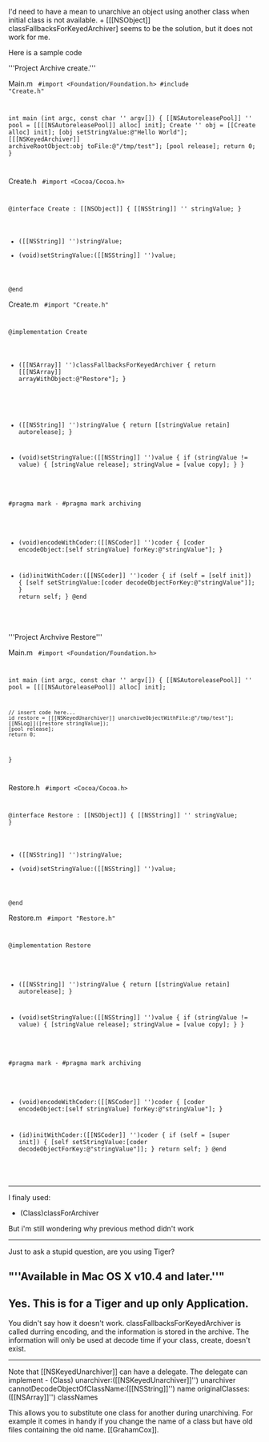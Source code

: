 


I'd need to have a mean to unarchive an object using another class when initial class is not available. + [[[NSObject]] classFallbacksForKeyedArchiver] seems to be the solution, but it does not work for me.

Here is a sample code

'''Project Archive create.'''

Main.m
<code>
#import <Foundation/Foundation.h>
#include "Create.h"

int main (int argc, const char '' argv[]) {
    [[NSAutoreleasePool]] '' pool = [[[[NSAutoreleasePool]] alloc] init];
	Create '' obj = [[Create alloc] init];
	[obj setStringValue:@"Hello World"];
    [[[NSKeyedArchiver]] archiveRootObject:obj toFile:@"/tmp/test"];
    [pool release];
    return 0;
}

</code>

Create.h
<code>
#import <Cocoa/Cocoa.h>


@interface Create : [[NSObject]] {
	[[NSString]] '' stringValue;
}
- ([[NSString]] '')stringValue;
- (void)setStringValue:([[NSString]] '')value;


@end
</code>

Create.m
<code>
#import "Create.h"


@implementation Create
+ ([[NSArray]] '')classFallbacksForKeyedArchiver
{
	return [[[NSArray]] arrayWithObject:@"Restore"];
}

- ([[NSString]] '')stringValue {
    return [[stringValue retain] autorelease];
}

- (void)setStringValue:([[NSString]] '')value {
    if (stringValue != value) {
        [stringValue release];
        stringValue = [value copy];
    }
}

#pragma mark -
#pragma mark archiving

- (void)encodeWithCoder:([[NSCoder]] '')coder 
{
    [coder encodeObject:[self stringValue] forKey:@"stringValue"];
}

- (id)initWithCoder:([[NSCoder]] '')coder 
{
    if (self = [self init]) {
        [self setStringValue:[coder decodeObjectForKey:@"stringValue"]];
    }
    return self;
}
@end
</code>

'''Project Archvive Restore'''

Main.m
<code>
#import <Foundation/Foundation.h>

int main (int argc, const char '' argv[]) {
    [[NSAutoreleasePool]] '' pool = [[[[NSAutoreleasePool]] alloc] init];

    // insert code here...
	id restore = [[[NSKeyedUnarchiver]] unarchiveObjectWithFile:@"/tmp/test"];
    [[NSLog]]([restore stringValue]);
    [pool release];
    return 0;
}

</code>

Restore.h
<code>
#import <Cocoa/Cocoa.h>


@interface Restore : [[NSObject]] {
	[[NSString]] '' stringValue;
}
- ([[NSString]] '')stringValue;
- (void)setStringValue:([[NSString]] '')value;


@end
</code>

Restore.m
<code>
#import "Restore.h"


@implementation Restore
- ([[NSString]] '')stringValue {
    return [[stringValue retain] autorelease];
}

- (void)setStringValue:([[NSString]] '')value {
    if (stringValue != value) {
        [stringValue release];
        stringValue = [value copy];
    }
}

#pragma mark -
#pragma mark archiving

- (void)encodeWithCoder:([[NSCoder]] '')coder 
{
    [coder encodeObject:[self stringValue] forKey:@"stringValue"];
}

- (id)initWithCoder:([[NSCoder]] '')coder 
{
    if (self = [super init]) {
        [self setStringValue:[coder decodeObjectForKey:@"stringValue"]];
    }
    return self;
}
@end
</code>

----

I finaly used:

- (Class)classForArchiver

But i'm still wondering why previous method didn't work

----
Just to ask a stupid question, are you using Tiger?

"''Available in Mac OS X v10.4 and later.''"
----
Yes. This is for a Tiger and up only Application.
----
You didn't say how it doesn't work. classFallbacksForKeyedArchiver is called durring encoding, and the information is stored in the archive. The information will only be used at decode time if your class, create, doesn't exist.

----

Note that [[NSKeyedUnarchiver]] can have a delegate. The delegate can implement - (Class)	unarchiver:([[NSKeyedUnarchiver]]'') unarchiver cannotDecodeObjectOfClassName:([[NSString]]'') name originalClasses:([[NSArray]]'') classNames

This allows you to substitute one class for another during unarchiving. For example it comes in handy if you change the name of a class but have old files containing the old name. [[GrahamCox]].